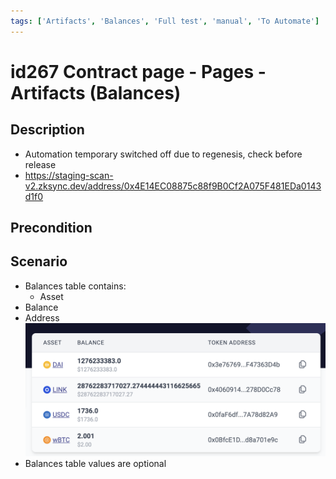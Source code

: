 ```yaml
---
tags: ['Artifacts', 'Balances', 'Full test', 'manual', 'To Automate']
---
```


# id267 Contract page - Pages - Artifacts (Balances)

## Description
  - Automation temporary switched off due to regenesis, check before release
  - https://staging-scan-v2.zksync.dev/address/0x4E14EC08875c88f9B0Cf2A075F481EDa0143d1f0

## Precondition


## Scenario
- Balances table contains:
    - Asset
- Balance
- Address
  ![Screenshot](../../../../static/img/Pages/Contracts/id267_1.png)
- Balances table values are optional
